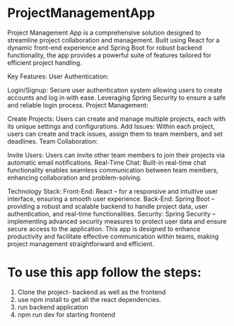 # ProjectManagementApp

Project Management App is a comprehensive solution designed to streamline project collaboration and management. Built using React for a dynamic front-end experience and Spring Boot for robust backend functionality, the app provides a powerful suite of features tailored for efficient project handling.

Key Features:
User Authentication:

Login/Signup: Secure user authentication system allowing users to create accounts and log in with ease. Leveraging Spring Security to ensure a safe and reliable login process.
Project Management:

Create Projects: Users can create and manage multiple projects, each with its unique settings and configurations.
Add Issues: Within each project, users can create and track issues, assign them to team members, and set deadlines.
Team Collaboration:

Invite Users: Users can invite other team members to join their projects via automatic email notifications.
Real-Time Chat: Built-in real-time chat functionality enables seamless communication between team members, enhancing collaboration and problem-solving.

Technology Stack:
Front-End: React – for a responsive and intuitive user interface, ensuring a smooth user experience.
Back-End: Spring Boot – providing a robust and scalable backend to handle project data, user authentication, and real-time functionalities.
Security: Spring Security – implementing advanced security measures to protect user data and ensure secure access to the application.
This app is designed to enhance productivity and facilitate effective communication within teams, making project management straightforward and efficient.



# To use this app follow the steps:
1. Clone the project- backend as well as the frontend
2. use npm install to get all the react dependencies.
3. run backend application
4. npm run dev for starting frontend
